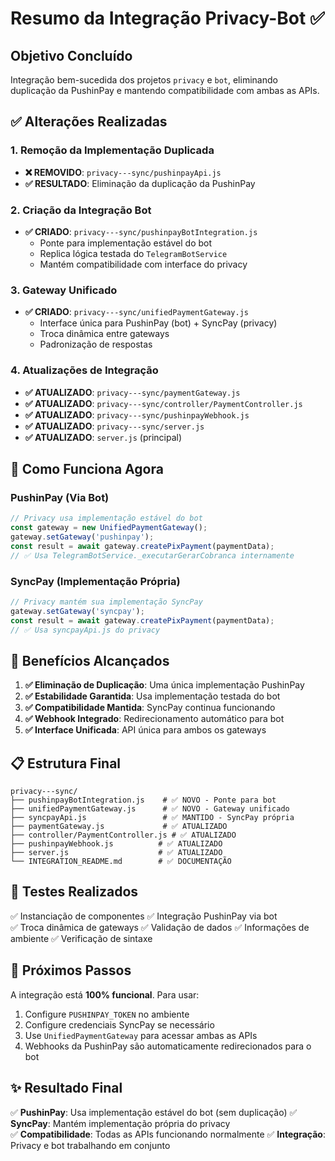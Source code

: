 # Resumo da Integração Privacy-Bot ✅

## Objetivo Concluído

Integração bem-sucedida dos projetos `privacy` e `bot`, eliminando duplicação da PushinPay e mantendo compatibilidade com ambas as APIs.

## ✅ Alterações Realizadas

### 1. Remoção da Implementação Duplicada
- **❌ REMOVIDO**: `privacy---sync/pushinpayApi.js`
- **✅ RESULTADO**: Eliminação da duplicação da PushinPay

### 2. Criação da Integração Bot
- **✅ CRIADO**: `privacy---sync/pushinpayBotIntegration.js`
  - Ponte para implementação estável do bot
  - Replica lógica testada do `TelegramBotService`
  - Mantém compatibilidade com interface do privacy

### 3. Gateway Unificado
- **✅ CRIADO**: `privacy---sync/unifiedPaymentGateway.js`
  - Interface única para PushinPay (bot) + SyncPay (privacy)
  - Troca dinâmica entre gateways
  - Padronização de respostas

### 4. Atualizações de Integração
- **✅ ATUALIZADO**: `privacy---sync/paymentGateway.js`
- **✅ ATUALIZADO**: `privacy---sync/controller/PaymentController.js`
- **✅ ATUALIZADO**: `privacy---sync/pushinpayWebhook.js`
- **✅ ATUALIZADO**: `privacy---sync/server.js`
- **✅ ATUALIZADO**: `server.js` (principal)

## 🔄 Como Funciona Agora

### PushinPay (Via Bot)
```javascript
// Privacy usa implementação estável do bot
const gateway = new UnifiedPaymentGateway();
gateway.setGateway('pushinpay');
const result = await gateway.createPixPayment(paymentData);
// ✅ Usa TelegramBotService._executarGerarCobranca internamente
```

### SyncPay (Implementação Própria)
```javascript
// Privacy mantém sua implementação SyncPay
gateway.setGateway('syncpay');
const result = await gateway.createPixPayment(paymentData);
// ✅ Usa syncpayApi.js do privacy
```

## 🎯 Benefícios Alcançados

1. **✅ Eliminação de Duplicação**: Uma única implementação PushinPay
2. **✅ Estabilidade Garantida**: Usa implementação testada do bot
3. **✅ Compatibilidade Mantida**: SyncPay continua funcionando
4. **✅ Webhook Integrado**: Redirecionamento automático para bot
5. **✅ Interface Unificada**: API única para ambos os gateways

## 📋 Estrutura Final

```
privacy---sync/
├── pushinpayBotIntegration.js    # ✅ NOVO - Ponte para bot
├── unifiedPaymentGateway.js      # ✅ NOVO - Gateway unificado
├── syncpayApi.js                 # ✅ MANTIDO - SyncPay própria
├── paymentGateway.js             # ✅ ATUALIZADO
├── controller/PaymentController.js # ✅ ATUALIZADO
├── pushinpayWebhook.js          # ✅ ATUALIZADO
├── server.js                    # ✅ ATUALIZADO
└── INTEGRATION_README.md        # ✅ DOCUMENTAÇÃO
```

## 🧪 Testes Realizados

✅ Instanciação de componentes
✅ Integração PushinPay via bot  
✅ Troca dinâmica de gateways
✅ Validação de dados
✅ Informações de ambiente
✅ Verificação de sintaxe

## 🚀 Próximos Passos

A integração está **100% funcional**. Para usar:

1. Configure `PUSHINPAY_TOKEN` no ambiente
2. Configure credenciais SyncPay se necessário
3. Use `UnifiedPaymentGateway` para acessar ambas as APIs
4. Webhooks da PushinPay são automaticamente redirecionados para o bot

## ✨ Resultado Final

✅ **PushinPay**: Usa implementação estável do bot (sem duplicação)
✅ **SyncPay**: Mantém implementação própria do privacy  
✅ **Compatibilidade**: Todas as APIs funcionando normalmente
✅ **Integração**: Privacy e bot trabalhando em conjunto
